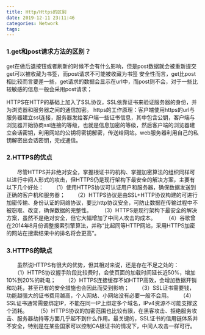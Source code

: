 ```yaml
---
title: Http/Https的区别
date: 2019-12-11 23:11:46
categories: Network
tags:
---
```


### 1.get和post请求方法的区别？
get在做后退按钮或者刷新的时候不会有什么影响，但是post数据就会被重新提交
get可以被收藏为书签，而post请求不可能被收藏为书签
安全性而言，get比post相比较而言要差一些，get请求的数据会显示在url中，而post则不会，对于一些比较敏感的信息一般会采用post请求；

HTTPS在HTTP的基础上加入了SSL协议，SSL依靠证书来验证服务器的身份，并为浏览器和服务器之间的通信加密。
https的工作原理：客户端使用https的url与服务器建立ssl连接，服务器发给客户端一些证书信息，其中包含公钥，客户端与浏览器开始协商ssl连接的等级，也就是信息加密的等级，然后客户端的浏览器建立会话密钥，利用网站的公钥将密钥解密，传送给网站。web服务器利用自己的私钥解密出会话密钥，完成通信。
### 2.HTTPS的优点
　　尽管HTTPS并非绝对安全，掌握根证书的机构、掌握加密算法的组织同样可以进行中间人形式的攻击，但HTTPS仍是现行架构下最安全的解决方案，主要有以下几个好处：
　　（1）使用HTTPS协议可认证用户和服务器，确保数据发送到正确的客户机和服务器；
　　（2）HTTPS协议是由SSL+HTTP协议构建的可进行加密传输、身份认证的网络协议，要比http协议安全，可防止数据在传输过程中不被窃取、改变，确保数据的完整性。
　　（3）HTTPS是现行架构下最安全的解决方案，虽然不是绝对安全，但它大幅增加了中间人攻击的成本。
　　（4）谷歌曾在2014年8月份调整搜索引擎算法，并称“比起同等HTTP网站，采用HTTPS加密的网站在搜索结果中的排名将会更高”。
### 3.HTTPS的缺点
　　虽然说HTTPS有很大的优势，但其相对来说，还是存在不足之处的：
　　（1）HTTPS协议握手阶段比较费时，会使页面的加载时间延长近50%，增加10%到20%的耗电；
　　（2）HTTPS连接缓存不如HTTP高效，会增加数据开销和功耗，甚至已有的安全措施也会因此而受到影响；
　　（3）SSL证书需要钱，功能越强大的证书费用越高，个人网站、小网站没有必要一般不会用。
　   （4）SSL证书通常需要绑定IP，不能在同一IP上绑定多个域名，IPv4资源不可能支撑这个消耗。
　　（5）HTTPS协议的加密范围也比较有限，在黑客攻击、拒绝服务攻击、服务器劫持等方面几乎起不到什么作用。最关键的，SSL证书的信用链体系并不安全，特别是在某些国家可以控制CA根证书的情况下，中间人攻击一样可行。

